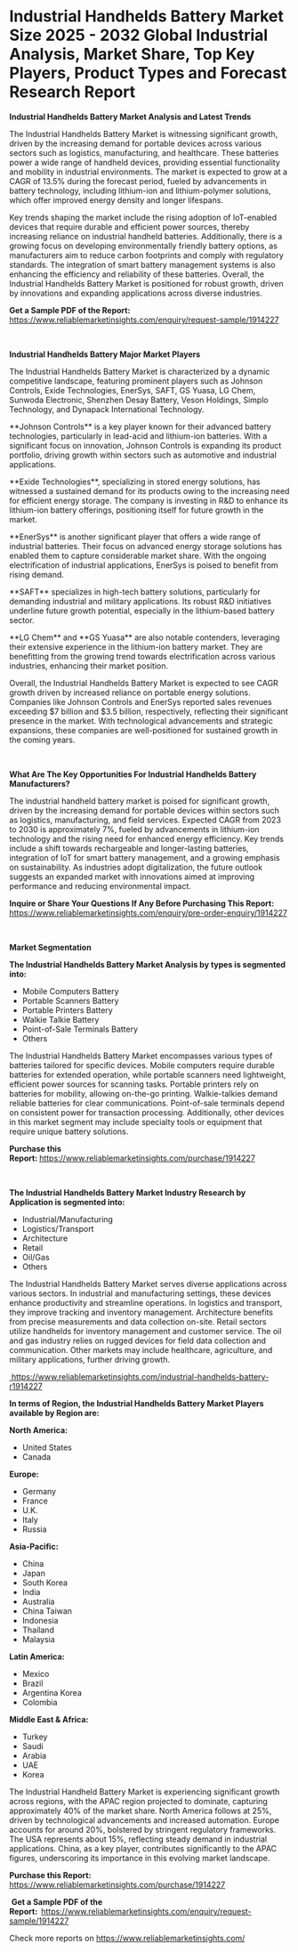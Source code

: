 <p><h1>Industrial Handhelds Battery Market Size 2025 - 2032 Global Industrial Analysis, Market Share, Top Key Players, Product Types and Forecast Research Report</h1></p><p><strong>Industrial Handhelds Battery Market Analysis and Latest Trends</strong></p>
<p><p>The Industrial Handhelds Battery Market is witnessing significant growth, driven by the increasing demand for portable devices across various sectors such as logistics, manufacturing, and healthcare. These batteries power a wide range of handheld devices, providing essential functionality and mobility in industrial environments. The market is expected to grow at a CAGR of 13.5% during the forecast period, fueled by advancements in battery technology, including lithium-ion and lithium-polymer solutions, which offer improved energy density and longer lifespans.</p><p>Key trends shaping the market include the rising adoption of IoT-enabled devices that require durable and efficient power sources, thereby increasing reliance on industrial handheld batteries. Additionally, there is a growing focus on developing environmentally friendly battery options, as manufacturers aim to reduce carbon footprints and comply with regulatory standards. The integration of smart battery management systems is also enhancing the efficiency and reliability of these batteries. Overall, the Industrial Handhelds Battery Market is positioned for robust growth, driven by innovations and expanding applications across diverse industries.</p></p>
<p><strong>Get a Sample PDF of the Report:&nbsp;</strong> <a href="https://www.reliablemarketinsights.com/enquiry/request-sample/1914227?utm_campaign=2282&utm_medium=2&utm_source=Github&utm_content=ia&utm_term=10022025&utm_id=industrial-handhelds-battery">https://www.reliablemarketinsights.com/enquiry/request-sample/1914227</a></p>
<p>&nbsp;</p>
<p><strong>Industrial Handhelds Battery Major Market Players</strong></p>
<p><p>The Industrial Handhelds Battery Market is characterized by a dynamic competitive landscape, featuring prominent players such as Johnson Controls, Exide Technologies, EnerSys, SAFT, GS Yuasa, LG Chem, Sunwoda Electronic, Shenzhen Desay Battery, Veson Holdings, Simplo Technology, and Dynapack International Technology.</p><p>**Johnson Controls** is a key player known for their advanced battery technologies, particularly in lead-acid and lithium-ion batteries. With a significant focus on innovation, Johnson Controls is expanding its product portfolio, driving growth within sectors such as automotive and industrial applications.</p><p>**Exide Technologies**, specializing in stored energy solutions, has witnessed a sustained demand for its products owing to the increasing need for efficient energy storage. The company is investing in R&D to enhance its lithium-ion battery offerings, positioning itself for future growth in the market.</p><p>**EnerSys** is another significant player that offers a wide range of industrial batteries. Their focus on advanced energy storage solutions has enabled them to capture considerable market share. With the ongoing electrification of industrial applications, EnerSys is poised to benefit from rising demand.</p><p>**SAFT** specializes in high-tech battery solutions, particularly for demanding industrial and military applications. Its robust R&D initiatives underline future growth potential, especially in the lithium-based battery sector.</p><p>**LG Chem** and **GS Yuasa** are also notable contenders, leveraging their extensive experience in the lithium-ion battery market. They are benefitting from the growing trend towards electrification across various industries, enhancing their market position.</p><p>Overall, the Industrial Handhelds Battery Market is expected to see CAGR growth driven by increased reliance on portable energy solutions. Companies like Johnson Controls and EnerSys reported sales revenues exceeding $7 billion and $3.5 billion, respectively, reflecting their significant presence in the market. With technological advancements and strategic expansions, these companies are well-positioned for sustained growth in the coming years.</p></p>
<p>&nbsp;</p>
<p><strong>What Are The Key Opportunities For Industrial Handhelds Battery Manufacturers?</strong></p>
<p><p>The industrial handheld battery market is poised for significant growth, driven by the increasing demand for portable devices within sectors such as logistics, manufacturing, and field services. Expected CAGR from 2023 to 2030 is approximately 7%, fueled by advancements in lithium-ion technology and the rising need for enhanced energy efficiency. Key trends include a shift towards rechargeable and longer-lasting batteries, integration of IoT for smart battery management, and a growing emphasis on sustainability. As industries adopt digitalization, the future outlook suggests an expanded market with innovations aimed at improving performance and reducing environmental impact.</p></p>
<p><strong>Inquire or Share Your Questions If Any Before Purchasing This Report:</strong> <a href="https://www.reliablemarketinsights.com/enquiry/pre-order-enquiry/1914227?utm_campaign=2282&utm_medium=2&utm_source=Github&utm_content=ia&utm_term=10022025&utm_id=industrial-handhelds-battery">https://www.reliablemarketinsights.com/enquiry/pre-order-enquiry/1914227</a></p>
<p>&nbsp;</p>
<p><strong>Market Segmentation</strong></p>
<p><strong>The Industrial Handhelds Battery Market Analysis by types is segmented into:</strong></p>
<p><ul><li>Mobile Computers Battery</li><li>Portable Scanners Battery</li><li>Portable Printers Battery</li><li>Walkie Talkie Battery</li><li>Point-of-Sale Terminals Battery</li><li>Others</li></ul></p>
<p><p>The Industrial Handhelds Battery Market encompasses various types of batteries tailored for specific devices. Mobile computers require durable batteries for extended operation, while portable scanners need lightweight, efficient power sources for scanning tasks. Portable printers rely on batteries for mobility, allowing on-the-go printing. Walkie-talkies demand reliable batteries for clear communications. Point-of-sale terminals depend on consistent power for transaction processing. Additionally, other devices in this market segment may include specialty tools or equipment that require unique battery solutions.</p></p>
<p><strong>Purchase this Report:&nbsp;</strong><a href="https://www.reliablemarketinsights.com/purchase/1914227?utm_campaign=2282&utm_medium=2&utm_source=Github&utm_content=ia&utm_term=10022025&utm_id=industrial-handhelds-battery">https://www.reliablemarketinsights.com/purchase/1914227</a></p>
<p>&nbsp;</p>
<p><strong>The Industrial Handhelds Battery Market Industry Research by Application is segmented into:</strong></p>
<p><ul><li>Industrial/Manufacturing</li><li>Logistics/Transport</li><li>Architecture</li><li>Retail</li><li>Oil/Gas</li><li>Others</li></ul></p>
<p><p>The Industrial Handhelds Battery Market serves diverse applications across various sectors. In industrial and manufacturing settings, these devices enhance productivity and streamline operations. In logistics and transport, they improve tracking and inventory management. Architecture benefits from precise measurements and data collection on-site. Retail sectors utilize handhelds for inventory management and customer service. The oil and gas industry relies on rugged devices for field data collection and communication. Other markets may include healthcare, agriculture, and military applications, further driving growth.</p></p>
<p><a href="https://www.reliablemarketinsights.com/industrial-handhelds-battery-r1914227?utm_campaign=2282&utm_medium=2&utm_source=Github&utm_content=ia&utm_term=10022025&utm_id=industrial-handhelds-battery">&nbsp;https://www.reliablemarketinsights.com/industrial-handhelds-battery-r1914227</a></p>
<p><strong>In terms of Region, the Industrial Handhelds Battery Market Players available by Region are:</strong></p>
<p>
    <p> <strong> North America: </strong>
        <ul>
            <li>United States</li>
            <li>Canada</li>
        </ul>
        </p> 
    <p> <strong> Europe: </strong>
        <ul>
            <li>Germany</li>
            <li>France</li>
            <li>U.K.</li>
            <li>Italy</li>
            <li>Russia</li>
        </ul>
        </p> 
    <p> <strong> Asia-Pacific: </strong>
        <ul>
            <li>China</li>
            <li>Japan</li>
            <li>South Korea</li>
            <li>India</li>
            <li>Australia</li>
            <li>China Taiwan</li>
            <li>Indonesia</li>
            <li>Thailand</li>
            <li>Malaysia</li>
        </ul>
        </p> 
    <p> <strong> Latin America: </strong>
        <ul>
            <li>Mexico</li>
            <li>Brazil</li>
            <li>Argentina Korea</li>
            <li>Colombia</li>
        </ul>
        </p> 
    <p> <strong> Middle East & Africa: </strong>
        <ul>
            <li>Turkey</li>
            <li>Saudi</li>
            <li>Arabia</li>
            <li>UAE</li>
            <li>Korea</li>
        </ul>
    </p>
    </p>
<p><p>The Industrial Handheld Battery Market is experiencing significant growth across regions, with the APAC region projected to dominate, capturing approximately 40% of the market share. North America follows at 25%, driven by technological advancements and increased automation. Europe accounts for around 20%, bolstered by stringent regulatory frameworks. The USA represents about 15%, reflecting steady demand in industrial applications. China, as a key player, contributes significantly to the APAC figures, underscoring its importance in this evolving market landscape.</p></p>
<p><strong>Purchase this Report: </strong><a href="https://www.reliablemarketinsights.com/purchase/1914227?utm_campaign=2282&utm_medium=2&utm_source=Github&utm_content=ia&utm_term=10022025&utm_id=industrial-handhelds-battery">https://www.reliablemarketinsights.com/purchase/1914227</a></p>
<p>&nbsp;<strong>Get a Sample PDF of the Report:&nbsp;&nbsp;</strong><a href="https://www.reliablemarketinsights.com/enquiry/request-sample/1914227?utm_campaign=2282&utm_medium=2&utm_source=Github&utm_content=ia&utm_term=10022025&utm_id=industrial-handhelds-battery">https://www.reliablemarketinsights.com/enquiry/request-sample/1914227</a></p>
<p><strong></strong></p>
<p>Check more reports on <a href="https://www.reliablemarketinsights.com/?utm_campaign=2282&utm_medium=2&utm_source=Github&utm_content=ia&utm_term=10022025&utm_id=industrial-handhelds-battery">https://www.reliablemarketinsights.com/</a></p>